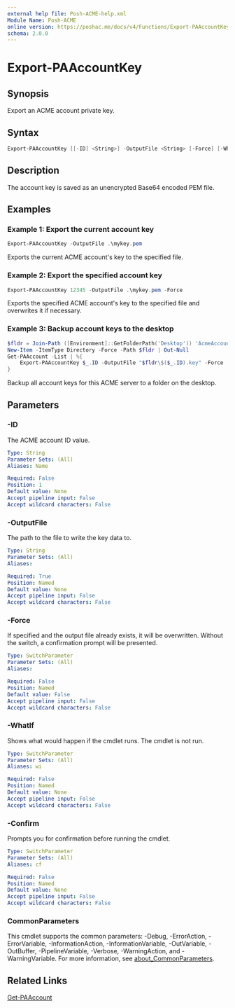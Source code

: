 ```yaml
---
external help file: Posh-ACME-help.xml
Module Name: Posh-ACME
online version: https://poshac.me/docs/v4/Functions/Export-PAAccountKey/
schema: 2.0.0
---
```


# Export-PAAccountKey

## Synopsis

Export an ACME account private key.

## Syntax

```powershell
Export-PAAccountKey [[-ID] <String>] -OutputFile <String> [-Force] [-WhatIf] [-Confirm] [<CommonParameters>]
```

## Description

The account key is saved as an unencrypted Base64 encoded PEM file.

## Examples

### Example 1: Export the current account key

```powershell
Export-PAAccountKey -OutputFile .\mykey.pem
```

Exports the current ACME account's key to the specified file.

### Example 2: Export the specified account key

```powershell
Export-PAAccountKey 12345 -OutputFile .\mykey.pem -Force
```

Exports the specified ACME account's key to the specified file and overwrites it if necessary.

### Example 3: Backup account keys to the desktop

```powershell
$fldr = Join-Path ([Environment]::GetFolderPath('Desktop')) 'AcmeAccountKeys'
New-Item -ItemType Directory -Force -Path $fldr | Out-Null
Get-PAAccount -List | %{
    Export-PAAccountKey $_.ID -OutputFile "$fldr\$($_.ID).key" -Force
}
```

Backup all account keys for this ACME server to a folder on the desktop.

## Parameters

### -ID
The ACME account ID value.

```yaml
Type: String
Parameter Sets: (All)
Aliases: Name

Required: False
Position: 1
Default value: None
Accept pipeline input: False
Accept wildcard characters: False
```

### -OutputFile
The path to the file to write the key data to.

```yaml
Type: String
Parameter Sets: (All)
Aliases:

Required: True
Position: Named
Default value: None
Accept pipeline input: False
Accept wildcard characters: False
```

### -Force
If specified and the output file already exists, it will be overwritten.
Without the switch, a confirmation prompt will be presented.

```yaml
Type: SwitchParameter
Parameter Sets: (All)
Aliases:

Required: False
Position: Named
Default value: False
Accept pipeline input: False
Accept wildcard characters: False
```

### -WhatIf
Shows what would happen if the cmdlet runs.
The cmdlet is not run.

```yaml
Type: SwitchParameter
Parameter Sets: (All)
Aliases: wi

Required: False
Position: Named
Default value: None
Accept pipeline input: False
Accept wildcard characters: False
```

### -Confirm
Prompts you for confirmation before running the cmdlet.

```yaml
Type: SwitchParameter
Parameter Sets: (All)
Aliases: cf

Required: False
Position: Named
Default value: None
Accept pipeline input: False
Accept wildcard characters: False
```

### CommonParameters
This cmdlet supports the common parameters: -Debug, -ErrorAction, -ErrorVariable, -InformationAction, -InformationVariable, -OutVariable, -OutBuffer, -PipelineVariable, -Verbose, -WarningAction, and -WarningVariable. For more information, see [about_CommonParameters](http://go.microsoft.com/fwlink/?LinkID=113216).

## Related Links

[Get-PAAccount](Get-PAAccount.md)
